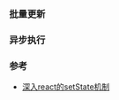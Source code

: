 
### 批量更新  
### 异步执行  

### 参考  
- [深入react的setState机制](https://juejin.im/post/5e54eb72e51d4526cf47fa56)